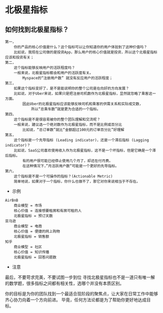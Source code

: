 # 北极星指标


## 如何找到北极星指标？

```text
第一，
	你的产品的核心价值是什么？这个指标可以让你知道你的用户体验到了这种价值吗？
	比如说，我现在公司做的是投资App，那么用户的核心价值就是投资，所以这个北极星指标应该和投资有关；
第二，
	这个指标能够反映用户的活跃程度吗？
	一般来说，北极星指标都会和用户的活跃度有关。
		Myspace的“注册用户数” 就没有反应用户的活跃程度；
第三，
	如果这个指标变好了，是不是能说明你的整个公司是在向好的方向发展？
	比如说，对于Uber来说，如果只是把注册司机数作为北极星指标，显然就忽略了乘客这一方面。
		因此Uber的北极星指标应该能够反映司机和乘客的供需关系和实际成交数，
			所以“总乘车数”就是更为合适的一个指标。
第四，
	这个指标是不是很容易被你的整个团队理解和交流呢？
	一般来说，建议选一个绝对数作为北极星指标，而不是比例或百分比
		比如说，“总订单数”就比“金额超过100元的订单百分比”好理解
第五，
	这个指标是一个先导指标 (Leading indicator)，还是一个滞后指标 (Lagging indicator)？
	比如说，SaaS公司喜欢使用收入作为北极星指标，这不是一个坏指标，但是它确是一个滞后指标。
		有的用户很可能已经停止使用几个月了，却还在付月费。
		在这种情况下，”月活跃用户数“可能是一个更好的先导指标。
第六，
	这个指标是不是一个可操作的指标？(Actionable Metric)
	简单地说，如果对于一个指标，你什么也做不了，那它对你来说相当于不存在。
```

* 示例
```text
AirBnB
	商业模型 = 市场
	核心价值 = 连接想要租房和有房可租的人
	北极星指标 = 预订天数
亚马逊
	商业模型 = 电商
	核心价值 = 便捷的网上购物
	北极星指标 = 销售额
知乎
	商业模型 = 社区
	核心价值 = 知识传播
	北极星指标 = 回答问题数
```

* 注意

最后，不要苛求完美，不要试图一步到位
	寻找北极星指标也不是一道只有唯一解的数学题，很多指标之间都有相关性，选哪个并没有本质区别。
    
你的目标是为你的团队找到一个最适合现阶段的聚焦点，让大家在日常工作中能够齐心协力向着一个方向前进。
	毕竟，任何方法论都是为了帮助你更好地达成目标。